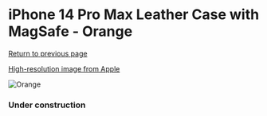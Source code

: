 # iPhone 14 Pro Max Leather Case with MagSafe - Orange

[Return to previous page](/iphone_14)

[High-resolution image from Apple](https://store.storeimages.cdn-apple.com/8756/as-images.apple.com/is/MPPR3?wid=4500&hei=4500&fmt=png)

<div style="width: 384px"><img src="/everypreview/MPPR3.png" alt="Orange"></div>

### Under construction
